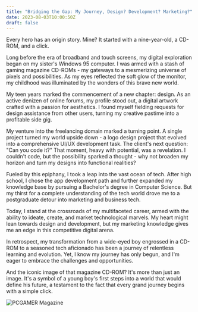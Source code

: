 ```yaml
---
title: "Bridging the Gap: My Journey, Design? Development? Marketing?"
date: 2023-08-03T10:00:50Z
draft: false
---
```


Every hero has an origin story. Mine? It started with a nine-year-old, a CD-ROM, and a click.

Long before the era of broadband and touch screens, my digital exploration began on my sister's Windows 95 computer. I was armed with a stash of gaming magazine CD-ROMs - my gateways to a mesmerizing universe of pixels and possibilities. As my eyes reflected the soft glow of the monitor, my childhood was illuminated by the wonders of this brave new world.

My teen years marked the commencement of a new chapter: design. As an active denizen of online forums, my profile stood out, a digital artwork crafted with a passion for aesthetics. I found myself fielding requests for design assistance from other users, turning my creative pastime into a profitable side gig.

My venture into the freelancing domain marked a turning point. A single project turned my world upside down - a logo design project that evolved into a comprehensive UI/UX development task. The client's next question: "Can you code it?" That moment, heavy with potential, was a revelation. I couldn't code, but the possibility sparked a thought - why not broaden my horizon and turn my designs into functional realities?

Fueled by this epiphany, I took a leap into the vast ocean of tech. After high school, I chose the app development path and further expanded my knowledge base by pursuing a Bachelor's degree in Computer Science. But my thirst for a complete understanding of the tech world drove me to a postgraduate detour into marketing and business tech.

Today, I stand at the crossroads of my multifaceted career, armed with the ability to ideate, create, and market technological marvels. My heart might lean towards design and development, but my marketing knowledge gives me an edge in this competitive digital arena.

In retrospect, my transformation from a wide-eyed boy engrossed in a CD-ROM to a seasoned tech aficionado has been a journey of relentless learning and evolution. Yet, I know my journey has only begun, and I'm eager to embrace the challenges and opportunities.

And the iconic image of that magazine CD-ROM? It's more than just an image. It's a symbol of a young boy's first steps into a world that would define his future, a testament to the fact that every grand journey begins with a simple click.

![PCGAMER Magazine](/posts/magazine.webp)
